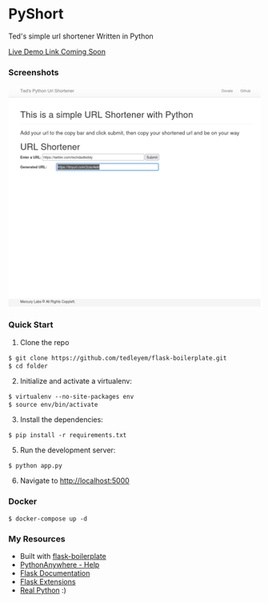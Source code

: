 # PyShort 
 Ted's simple url shortener 
 Written in Python 


[Live Demo Link Coming Soon]()

### Screenshots
![Screenshot](screenshots/page.png)


### Quick Start

1. Clone the repo
  ```
  $ git clone https://github.com/tedleyem/flask-boilerplate.git
  $ cd folder
  ```

2. Initialize and activate a virtualenv:
  ```
  $ virtualenv --no-site-packages env
  $ source env/bin/activate
  ```

3. Install the dependencies:
  ```
  $ pip install -r requirements.txt
  ```

5. Run the development server:
  ```
  $ python app.py
  ```

6. Navigate to [http://localhost:5000](http://localhost:5000)

### Docker 
 ```
 $ docker-compose up -d 
 ```


### My Resources
* Built with [flask-boilerplate](https://github.com/realpython/flask-boilerplate)
* [PythonAnywhere - Help](https://www.pythonanywhere.com/help/)
* [Flask Documentation](http://flask.pocoo.org/docs/)
* [Flask Extensions](http://flask.pocoo.org/extensions/)
* [Real Python](http://www.realpythonfortheweb.com) :)

